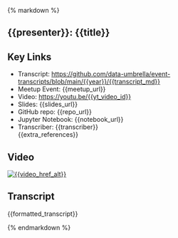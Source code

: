 <article>
<!-- Part of app that retrieves and processes the auto-generated captions of a YouTube video;
     (Any transcript text pre-existing the app is preserved.)
-->

{% markdown %}

# {{presenter}}: {{title}}
<!-- presenter: full name. If multiple, separate with comma, e.g.: 
       full name 1, full name 2, 
-->

## Key Links
- Transcript:  https://github.com/data-umbrella/event-transcripts/blob/main/{{year}}/{{transcript_md}}  
- Meetup Event:  {{meetup_url}}  
- Video:  https://youtu.be/{{yt_video_id}}  
- Slides:  {{slides_url}}  
- GitHub repo:  {{repo_url}}  
- Jupyter Notebook:  {{notebook_url}}  
- Transcriber:  {{transcriber}}  
{{extra_references}}  

<!-- extra_references: should conform to above entries, i.e. Markdown string, e.g.: 
     """- Binder: <url>
        - Ref1: x  
        - Ref2: y
     """
     See the EventMeta.dummy_update() for example. 

     Below, use of div to set the width to by pass pandoc-to-Markdown
     conversion problem => ![alt](url) :: no way to set width.
--> 

## Video
<div width="{{video_href_w}}">
    <a href="{{video_href}}" target="_blank">
        <img src="{{video_href_src}}" 
             alt="{{video_href_alt}}"/>
    </a>
</div>


## Transcript
{{formatted_transcript}}  


{% endmarkdown %}
</article>
